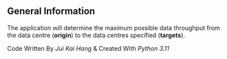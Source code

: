 ## General Information
The application will determine the maximum possible data throughput from the data centre (**origin**) to the data centres specified (**targets**).

Code Written By *Jui Kai Hang* & Created With *Python 3.11*